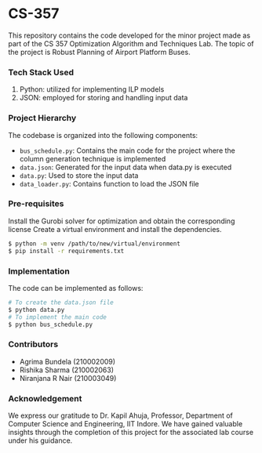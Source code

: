 # CS-357
This repository contains the code developed for the minor project made as part of the CS 357 Optimization Algorithm and Techniques Lab. The topic of the project is Robust Planning of Airport Platform Buses.

### Tech Stack Used 
1. Python: utilized for implementing ILP models
2. JSON: employed for storing and handling input data

### Project Hierarchy
The codebase is organized into the following components:
- `bus_schedule.py`: Contains the main code for the project where the column generation technique is implemented
- `data.json`: Generated for the input data when data.py is executed
- `data.py`: Used to store the input data
- `data_loader.py`: Contains function to load the JSON file

### Pre-requisites
Install the Gurobi solver for optimization and obtain the corresponding license
Create a virtual environment and install the dependencies.
```bash
$ python -m venv /path/to/new/virtual/environment
$ pip install -r requirements.txt
```

### Implementation
The code can be implemented as follows:
```bash
# To create the data.json file
$ python data.py
# To implement the main code
$ python bus_schedule.py
```

### Contributors
- Agrima Bundela (210002009)
- Rishika Sharma (210002063)
- Niranjana R Nair (210003049)

### Acknowledgement
We express our gratitude to Dr. Kapil Ahuja, Professor, Department of Computer Science and Engineering, IIT Indore. We have gained valuable insights through the completion of this project for the associated lab course under his guidance.


